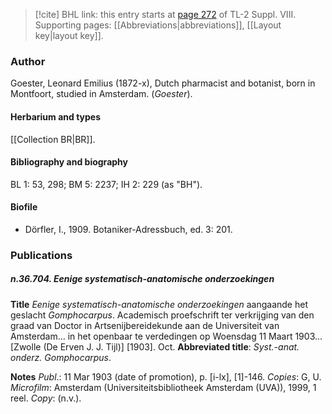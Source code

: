 > [!cite] BHL link: this entry starts at [page 272](https://www.biodiversitylibrary.org/item/103832#page/284/mode/1up) of TL-2 Suppl. VIII.
> Supporting pages: [[Abbreviations|abbreviations]], [[Layout key|layout key]].

### Author

Goester, Leonard Emilius (1872-x), Dutch pharmacist and botanist, born in Montfoort, studied in Amsterdam. (*Goester*).

#### Herbarium and types

[[Collection BR|BR]].

#### Bibliography and biography

BL 1: 53, 298; BM 5: 2237; IH 2: 229 (as "BH").

#### Biofile

- Dörfler, I., 1909. Botaniker-Adressbuch, ed. 3: 201.

### Publications

##### n.36.704. Eenige systematisch-anatomische onderzoekingen

**Title**
*Eenige systematisch-anatomische onderzoekingen* aangaande het geslacht *Gomphocarpus*. Academisch proefschrift ter verkrijging van den graad van Doctor in Artsenijbereidekunde aan de Universiteit van Amsterdam... in het openbaar te verdedingen op Woensdag 11 Maart 1903... \[Zwolle (De Erven J. J. Tijl)\] \[1903\]. Oct.
**Abbreviated title**: *Syst.-anat. onderz. Gomphocarpus*.

**Notes**
*Publ*.: 11 Mar 1903 (date of promotion), p. \[i-lx\], \[1\]-146. *Copies*: G, U. *Microfilm*: Amsterdam (Universiteitsbibliotheek Amsterdam (UVA)), 1999, 1 reel. *Copy*: (n.v.).

